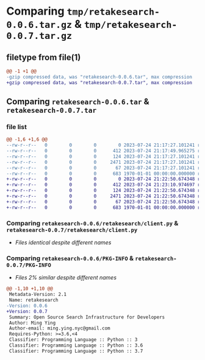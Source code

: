 # Comparing `tmp/retakesearch-0.0.6.tar.gz` & `tmp/retakesearch-0.0.7.tar.gz`

## filetype from file(1)

```diff
@@ -1 +1 @@
-gzip compressed data, was "retakesearch-0.0.6.tar", max compression
+gzip compressed data, was "retakesearch-0.0.7.tar", max compression
```

## Comparing `retakesearch-0.0.6.tar` & `retakesearch-0.0.7.tar`

### file list

```diff
@@ -1,6 +1,6 @@
--rw-r--r--   0        0        0        0 2023-07-24 21:17:27.101241 retakesearch-0.0.6/README.md
--rw-r--r--   0        0        0      412 2023-07-24 21:17:49.965275 retakesearch-0.0.6/pyproject.toml
--rw-r--r--   0        0        0      124 2023-07-24 21:17:27.101241 retakesearch-0.0.6/retakesearch/__init__.py
--rw-r--r--   0        0        0     2471 2023-07-24 21:17:27.101241 retakesearch-0.0.6/retakesearch/client.py
--rw-r--r--   0        0        0       67 2023-07-24 21:17:27.101241 retakesearch-0.0.6/retakesearch/search.py
--rw-r--r--   0        0        0      683 1970-01-01 00:00:00.000000 retakesearch-0.0.6/PKG-INFO
+-rw-r--r--   0        0        0        0 2023-07-24 21:22:50.674348 retakesearch-0.0.7/README.md
+-rw-r--r--   0        0        0      412 2023-07-24 21:23:10.974697 retakesearch-0.0.7/pyproject.toml
+-rw-r--r--   0        0        0      124 2023-07-24 21:22:50.674348 retakesearch-0.0.7/retakesearch/__init__.py
+-rw-r--r--   0        0        0     2471 2023-07-24 21:22:50.674348 retakesearch-0.0.7/retakesearch/client.py
+-rw-r--r--   0        0        0       67 2023-07-24 21:22:50.674348 retakesearch-0.0.7/retakesearch/search.py
+-rw-r--r--   0        0        0      683 1970-01-01 00:00:00.000000 retakesearch-0.0.7/PKG-INFO
```

### Comparing `retakesearch-0.0.6/retakesearch/client.py` & `retakesearch-0.0.7/retakesearch/client.py`

 * *Files identical despite different names*

### Comparing `retakesearch-0.0.6/PKG-INFO` & `retakesearch-0.0.7/PKG-INFO`

 * *Files 2% similar despite different names*

```diff
@@ -1,10 +1,10 @@
 Metadata-Version: 2.1
 Name: retakesearch
-Version: 0.0.6
+Version: 0.0.7
 Summary: Open Source Search Infrastructure for Developers
 Author: Ming Ying
 Author-email: ming.ying.nyc@gmail.com
 Requires-Python: >=3.6,<4
 Classifier: Programming Language :: Python :: 3
 Classifier: Programming Language :: Python :: 3.6
 Classifier: Programming Language :: Python :: 3.7
```

